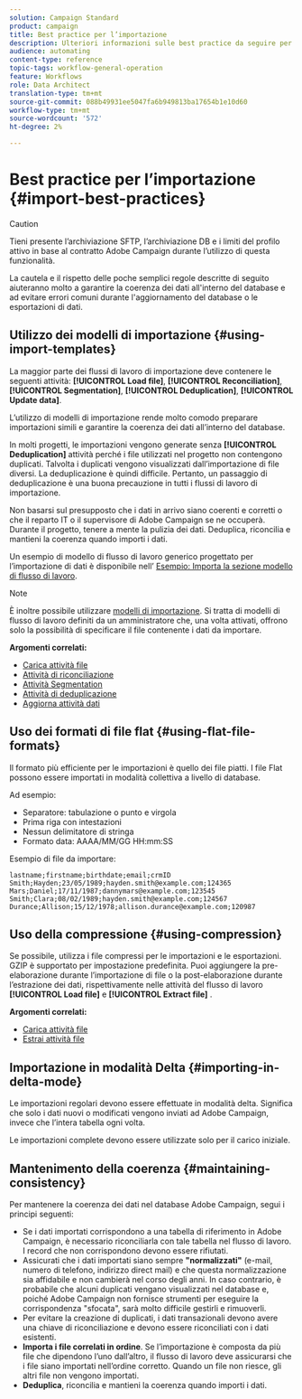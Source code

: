 ```yaml
---
solution: Campaign Standard
product: campaign
title: Best practice per l’importazione
description: Ulteriori informazioni sulle best practice da seguire per l’importazione di dati nel database.
audience: automating
content-type: reference
topic-tags: workflow-general-operation
feature: Workflows
role: Data Architect
translation-type: tm+mt
source-git-commit: 088b49931ee5047fa6b949813ba17654b1e10d60
workflow-type: tm+mt
source-wordcount: '572'
ht-degree: 2%

---
```



# Best practice per l’importazione {#import-best-practices}

>[!CAUTION]
>
>Tieni presente l’archiviazione SFTP, l’archiviazione DB e i limiti del profilo attivo in base al contratto Adobe Campaign durante l’utilizzo di questa funzionalità.

La cautela e il rispetto delle poche semplici regole descritte di seguito aiuteranno molto a garantire la coerenza dei dati all&#39;interno del database e ad evitare errori comuni durante l&#39;aggiornamento del database o le esportazioni di dati.

## Utilizzo dei modelli di importazione {#using-import-templates}

La maggior parte dei flussi di lavoro di importazione deve contenere le seguenti attività: **[!UICONTROL Load file]**, **[!UICONTROL Reconciliation]**, **[!UICONTROL Segmentation]**, **[!UICONTROL Deduplication]**, **[!UICONTROL Update data]**.

L’utilizzo di modelli di importazione rende molto comodo preparare importazioni simili e garantire la coerenza dei dati all’interno del database.

In molti progetti, le importazioni vengono generate senza **[!UICONTROL Deduplication]** attività perché i file utilizzati nel progetto non contengono duplicati. Talvolta i duplicati vengono visualizzati dall’importazione di file diversi. La deduplicazione è quindi difficile. Pertanto, un passaggio di deduplicazione è una buona precauzione in tutti i flussi di lavoro di importazione.

Non basarsi sul presupposto che i dati in arrivo siano coerenti e corretti o che il reparto IT o il supervisore di Adobe Campaign se ne occuperà. Durante il progetto, tenere a mente la pulizia dei dati. Deduplica, riconcilia e mantieni la coerenza quando importi i dati.

Un esempio di modello di flusso di lavoro generico progettato per l’importazione di dati è disponibile nell’ [Esempio: Importa la sezione modello di flusso di lavoro](../../automating/using/creating-import-workflow-templates.md).

>[!NOTE]
>
>È inoltre possibile utilizzare [modelli di importazione](../../automating/using/importing-data-with-import-templates.md). Si tratta di modelli di flusso di lavoro definiti da un amministratore che, una volta attivati, offrono solo la possibilità di specificare il file contenente i dati da importare.

**Argomenti correlati:**

* [Carica attività file](../../automating/using/load-file.md)
* [Attività di riconciliazione](../../automating/using/reconciliation.md)
* [Attività Segmentation](../../automating/using/segmentation.md)
* [Attività di deduplicazione](../../automating/using/deduplication.md)
* [Aggiorna attività dati](../../automating/using/update-data.md)

## Uso dei formati di file flat {#using-flat-file-formats}

Il formato più efficiente per le importazioni è quello dei file piatti. I file Flat possono essere importati in modalità collettiva a livello di database.

Ad esempio:

* Separatore: tabulazione o punto e virgola
* Prima riga con intestazioni
* Nessun delimitatore di stringa
* Formato data: AAAA/MM/GG HH:mm:SS

Esempio di file da importare:

```
lastname;firstname;birthdate;email;crmID
Smith;Hayden;23/05/1989;hayden.smith@example.com;124365
Mars;Daniel;17/11/1987;dannymars@example.com;123545
Smith;Clara;08/02/1989;hayden.smith@example.com;124567
Durance;Allison;15/12/1978;allison.durance@example.com;120987
```

## Uso della compressione {#using-compression}

Se possibile, utilizza i file compressi per le importazioni e le esportazioni. GZIP è supportato per impostazione predefinita. Puoi aggiungere la pre-elaborazione durante l’importazione di file o la post-elaborazione durante l’estrazione dei dati, rispettivamente nelle attività del flusso di lavoro **[!UICONTROL Load file]** e **[!UICONTROL Extract file]** .

**Argomenti correlati:**

* [Carica attività file](../../automating/using/load-file.md)
* [Estrai attività file](../../automating/using/extract-file.md)

## Importazione in modalità Delta {#importing-in-delta-mode}

Le importazioni regolari devono essere effettuate in modalità delta. Significa che solo i dati nuovi o modificati vengono inviati ad Adobe Campaign, invece che l’intera tabella ogni volta.

Le importazioni complete devono essere utilizzate solo per il carico iniziale.

## Mantenimento della coerenza {#maintaining-consistency}

Per mantenere la coerenza dei dati nel database Adobe Campaign, segui i principi seguenti:

* Se i dati importati corrispondono a una tabella di riferimento in Adobe Campaign, è necessario riconciliarla con tale tabella nel flusso di lavoro. I record che non corrispondono devono essere rifiutati.
* Assicurati che i dati importati siano sempre **&quot;normalizzati&quot;** (e-mail, numero di telefono, indirizzo direct mail) e che questa normalizzazione sia affidabile e non cambierà nel corso degli anni. In caso contrario, è probabile che alcuni duplicati vengano visualizzati nel database e, poiché Adobe Campaign non fornisce strumenti per eseguire la corrispondenza &quot;sfocata&quot;, sarà molto difficile gestirli e rimuoverli.
* Per evitare la creazione di duplicati, i dati transazionali devono avere una chiave di riconciliazione e devono essere riconciliati con i dati esistenti.
* **Importa i file correlati in ordine**. Se l’importazione è composta da più file che dipendono l’uno dall’altro, il flusso di lavoro deve assicurarsi che i file siano importati nell’ordine corretto. Quando un file non riesce, gli altri file non vengono importati.
* **Deduplica**, riconcilia e mantieni la coerenza quando importi i dati.
